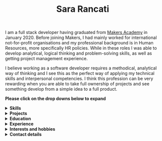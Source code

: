 <div  align="center">
<h1>Sara Rancati</h1>

<a href="https://sourcerer.io/sarar0"><img src="https://img.shields.io/badge/JavaScript-305%20commits-yellow.svg" target="_blank" alt=""></a>
<a href="https://sourcerer.io/sarar0"><img src="https://img.shields.io/badge/Ruby-201%20commits-red.svg" target="_blank" alt=""></a>
<a href="https://sourcerer.io/sarar0"><img src="https://img.shields.io/badge/HTML-155%20commits-blue.svg" target="_blank" alt=""></a>
<a href="https://www.codewars.com/users/sarar0"><img src="https://www.codewars.com/users/sarar0/badges/micro" target="_blank" alt=""></a>
</div>

I am a full stack developer having graduated from <a href="https://makers.tech/">Makers Academy</a> in January 2020. Before joining Makers, I had mainly worked for international not-for-profit organisations and my professional background is in Human Resources, more specifically HR policies. While in these roles I was able to develop analytical, logical thinking and problem-solving skills, as well as getting project management experience. <br>

I believe working as a software developer requires a methodical, analytical way of thinking and I see this as the perfect way of applying my technical skills and interpersonal competencies. I think this profession can be very rewarding when you are able to take full ownership of projects and see something develop from a simple idea to a full product.

**Please click on the drop downs below to expand**
<br>

<details><summary><b>Skills</b></summary>
<p>

- #### Analysis and logical thinking

In my last three jobs my primary responsibility was to develop, review and implement HR policies and procedures. This requires extensive research, analysis and internal/external benchmarking. Through this experience, I also acquired the ability to use a logical, structured approach when solving problems, which is a skill that I have applied and further developed during my time at Makers as well.

- #### Project management and communication

Policy reviews follow a structured project cycle, which includes set phases/milestones, internal communication plans, monitoring and reporting, as well as extensive stakeholder engagement. I learned how to work independently, set my own deadlines and priorities, while at the same time keeping communication flowing across teams and with management. 

- #### Flexibility and adaptability

I have lived, studied and worked in four different countries and this has taught me to be flexible, keep an open-mind and adapt to changing environments. Throughout my academic studies and in all my previous roles, I have always had the fortune of working in multi-cultural teams and learning from people from different backgrounds. 

- #### Language Skills

Italian (native), English (fluent), Spanish (basic), French (basic). Currently learning Turkish.

</p>
</details>

<details><summary><b>Projects</b></summary>
<p>

| Title | Description | Development Timeframe | Technologies Used
| :-- | :-- | :-- | :-- |
GreenPrint: <a href="https://github.com/sarar0/Project_Greenprint_Frontend">frontend</a>, <a href="https://github.com/sarar0/Project_Greenprint_Backend">backend</a> | Final group project of Makers Academy. GreenPrint is a travel app that helps users calculate and monitor the amount of carbon their travel produces. It has a search function that calculates travel routes (and associated carbon emissions) and a personalised dashboard where users can keep track of their carbon footprint. It is built as two separate apps: frontend in React and backend in Express and Node. | 2 weeks | React, Javascript, Mongo, Express, Node, Jest, Cypress, Travis, Heroku |
|<a href="https://github.com/sarar0/Week-8--SpaceBook">SpaceBook</a> | Group project. A replica of Facebook: users can sign up and login, post something, see other people's posts and comment on them. | 2 weeks | Ruby on Rails, HTML, CSS, Capybara, RSpec, Travis, Heroku |
|<a href="https://github.com/sarar0/Week-8--Instagram-challenge">Instagram challenge</a> | This is replica of Instagram. I have used this challenge to learn React (on Ruby on Rails) by following a tutorial. | 4 days | React, Ruby on Rails, HTML, CSS |
| <a href="https://github.com/sarar0/Week-7--News-summary-challenge">News summary challenge</a> | The app gathers headlines from the Guardian newspaper API and displays them on a page, with the relevant images. Clicking on a headline shows a summary of the article. | 2 days | Javascript, HTML, CSS |
| <a href="https://github.com/sarar0/Week-5--Bowling-challenge">Bowling challenge</a> | This is 10 pin bowling scorecard, with an interface displaying a table with scores for each frame. | 4 days | Javascript, HTML, CSS, Jasmine, jQuery |
| <a href="https://github.com/sarar0/AboutMe">'About Me' website</a> | This is the very first website I have built. I wanted to practice basic JavaScript by inserting an image carousel. | 4 days | Javascript, HTML, CSS |

</p>
</details>

<details><summary><b>Education</b></summary>
<p>

- #### Makers Academy (October 2019 to January 2020)

    Makers is a 16-week intensive development bootcamp, focusing on:
    - Object-Oriented Design and Test-Driven Development 
    - Ruby, Rails, Sinatra, HTML, CSS, JavaScript, React, SQL, Node, JQuery, JS Vanilla, SQL
    - Pair programming, Agile process
    - Testing frameworks: RSpec, Capybara, Jasmine

- #### Central Queensland University, Sydney – Australia (July 2010 - June 2011)

    - Graduate Diploma in Management (HR major)

- #### Macquarie University, Sydney – Australia (February 2008 – September 2009)

    - Master of International Business and Master of Arts in International Communication

- #### Bocconi University, Milan - Italy (September 2004 – September 2007)

    - Bachelor's Degree in Business Administration (CLEA - English language)
    - Undergraduate Exchange Program at University of Melbourne, Melbourne – Australia (February 2007 – July 2007)	

#### Other qualifications

- In March 2017, I have completed the Level 5 Diploma in Human Resources Management and accreditation as Associate of the Chartered Institute for Personnel and Development (CIPD).
- In 2017 I have also attended a coaching certification course, which is accredited with the International Coaching Federation.

</p>
</details>

<details><summary><b>Experience</b></summary>
<p>

- **International Organization for Migration (IOM) (UN Migration agency) – Geneva, Switzerland and London, UK** <br>
(April  2018 - December 2018, February 2019 - August 2019) <br>
*Human Resources Policy Officer*  

    ```I developed the business requirements and workflow for the revised Performance Management system. My role was to translate the existing policy, as well as upcoming policy changes, into user requirements to be handed over to the IT project team.```

*In January 2019, I went to the Cook Islands to volunteer for the Cook Islands Red Cross as HR Policy Consultant.*

- **British Red Cross － London, UK** <br>
(April 2017 - March 2018)   
*Workforce Policy Advisor*  

- **International Fund for Agricultural Development (IFAD) (UN agency)－ Rome, Italy** <br>
(October 2014 - April 2017)<br>
*Human Resources Analyst* 

    I was appointed to this role as a Junior Professional Officer, through a competitive programme sponsored by the Italian Government. 

    ```I was one of the key resource people in a project team working on developing and implementing a new e-Recruitment platform in the HRIS. My role entailed extensive system testing, problem solving and redefining requirements. I have also worked with the internal communications department in developing communication activities to inform staff of the system changes and provided training to key users.```

- **World Wide Fund for Nature (WWF-Australia) – Sydney, Australia** <br>
(February 2013 - September 2014)<br>
*Human Resources Officer*  

- **CREATE Foundation － Sydney, Australia** <br>
(February 2012 - February 2013)<br>
*Human Resources Administrator*  

- **Terrapinn Australia – Sydney, Australia**<br>
(February 2011 - November 2011)<br>
*Recruitment Coordinator*  

</p>
</details>

<details><summary><b>Interests and hobbies</b></summary>
<p>

I love marine turtles and interior design. I have recently volunteered in a hospital for marine turtles and I will do this again as soon as I get the chance. Interior design is more of a hobby for me, but I have also completed a professional course and obtained a Diploma of Professional Interior Design.

</p>
</details>

<details><summary><b>Contact details</b></summary>
<p>

<a href="mailto:srancati0@gmail.com">Email</a> 
</p>
</details>
